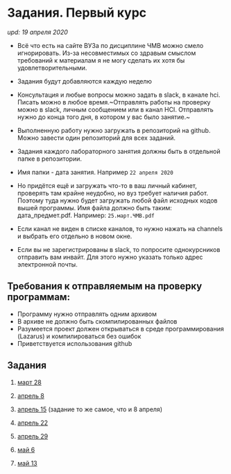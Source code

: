 # Задания. Первый курс
*upd: 19 апреля 2020*

- Всё что есть на сайте ВУЗа по дисциплине ЧМВ можно смело игнорировать.
Из-за несовместимых со здравым смыслом требований к материалам я не могу сделать их хотя бы удовлетворительными.
- Задания будут добавляются каждую неделю

- Консультация и любые вопросы можно задать в slack, в канале hci. Писать можно в любое время.~Отправлять работы на проверку можно в slack, личным сообщением или в канал HCI. Отправлять нужно до конца того дня, в котором у вас было занятие.~

- Выполненную работу нужно загружать в репозиторий на github. Можно завести один репозиторий для всех заданий.
- Задания каждого лабораторного занятия должны быть в отдельной папке в репозитории.
- Имя папки - дата занятия. Например ```22 апреля 2020```

- Но придётся ещё и загружать что-то в ваш личный кабинет, проверять там крайне неудобно, но вуз требует наличия работ. Поэтому туда нужно будет загружать любой файл исходных кодов вышей программы. Имя файла должно быть таким: дата_предмет.pdf. Например: ```25.март.ЧМВ.pdf```

- Если канал не виден в списке каналов, то нужно нажать на channels и выбрать
его отдельно в новом окне.
- Если вы не зарегистрированы в slack, то попросите однокурсников отправить
вам инвайт. Для этого нужно указать только адрес электронной почты.


## Требования к отправляемым на проверку программам:
- Программу нужно отправлять одним архивом
- В архиве не должно быть скомпилированных файлов
- Разумеется проект должен открываться в среде программирования (Lazarus) и компилироваться без ошибок
- Приветствуется использования github


## Задания
1. [март 28](https://github.com/ivtipm/HCI/blob/master/Tasks-2020-spring/Tasks.%202020-spring-25-mar.md)
1. [апрель 8](https://github.com/ivtipm/HCI/blob/master/Tasks-2020-spring/Tasks.%202020-spring-apr-8.md)
1. [апрель 15](https://github.com/ivtipm/HCI/blob/master/Tasks-2020-spring/Tasks.%202020-spring-apr-8.md) (задание то же самое, что и 8 апреля)

1. [апрель 22](https://github.com/ivtipm/HCI/blob/master/Tasks-2020-spring/Tasks.%202020-spring-apr-22.md)

1. [апрель 29](https://github.com/ivtipm/HCI/blob/master/Tasks-2020-spring/Tasks.%202020-spring-apr-29.md)

1. [май 6](https://github.com/ivtipm/HCI/blob/master/Tasks-2020-spring/Tasks.%202020-spring-may-6.pdf)

1. [май 13](https://github.com/ivtipm/HCI/blob/master/Tasks-2020-spring/Tasks.%202020-spring-may-13.md)
